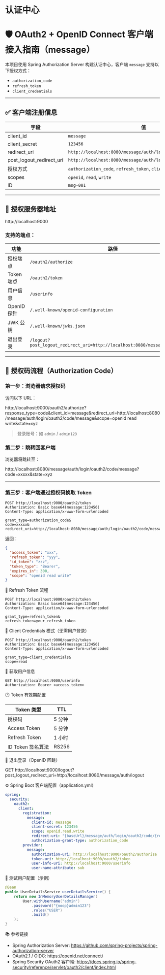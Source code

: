 # 认证中心
# 🛡️ OAuth2 + OpenID Connect 客户端接入指南（message）

本项目使用 Spring Authorization Server 构建认证中心，客户端 `message` 支持以下授权方式：

- `authorization_code`
- `refresh_token`
- `client_credentials`

---

## ✅ 客户端注册信息

| 字段 | 值 |
|------|----|
| client_id | `message` |
| client_secret | `123456` |
| redirect_uri | `http://localhost:8080/message/auth/login/oauth2/code/message` |
| post_logout_redirect_uri | `http://localhost:8080/message/auth/logout` |
| 授权方式 | `authorization_code`, `refresh_token`, `client_credentials` |
| scopes | `openid`, `read`, `write` |
| ID | `msg-001` |

---

## 📡 授权服务器地址

http://localhost:9000

### 支持的端点：

| 功能 | 路径 |
|------|------|
| 授权端点 | `/oauth2/authorize` |
| Token 端点 | `/oauth2/token` |
| 用户信息 | `/userinfo` |
| OpenID 探针 | `/.well-known/openid-configuration` |
| JWK 公钥 | `/.well-known/jwks.json` |
| 退出登录 | `/logout?post_logout_redirect_uri=http://localhost:8080/message/auth/logout` |

---

## 🔐 授权码流程（Authorization Code）

### 第一步：浏览器请求授权码

访问以下 URL：

http://localhost:9000/oauth2/authorize?response_type=code&client_id=message&redirect_uri=http://localhost:8080/message/auth/login/oauth2/code/message&scope=openid read write&state=xyz


> 登录账号：如 `admin` / `admin123`

### 第二步：跳转回客户端

浏览器将跳转至：

http://localhost:8080/message/auth/login/oauth2/code/message?code=xxxxx&state=xyz


---

### 第三步：客户端通过授权码换取 Token

```http
POST http://localhost:9000/oauth2/token
Authorization: Basic base64(message:123456)
Content-Type: application/x-www-form-urlencoded

grant_type=authorization_code&
code=xxxxx&
redirect_uri=http://localhost:8080/message/auth/login/oauth2/code/message
```
返回：
```json
{
  "access_token": "xxx",
  "refresh_token": "yyy",
  "id_token": "zzz",
  "token_type": "Bearer",
  "expires_in": 300,
  "scope": "openid read write"
}
```

🔁 Refresh Token 流程

```http request
POST http://localhost:9000/oauth2/token
Authorization: Basic base64(message:123456)
Content-Type: application/x-www-form-urlencoded

grant_type=refresh_token&
refresh_token=your_refresh_token

```
🤖 Client Credentials 模式（无需用户登录）

```http request
POST http://localhost:9000/oauth2/token
Authorization: Basic base64(message:123456)
Content-Type: application/x-www-form-urlencoded

grant_type=client_credentials&
scope=read

```

👤 获取用户信息

```http request
GET http://localhost:9000/userinfo
Authorization: Bearer <access_token>

```

🕒 Token 有效期配置

| Token 类型      | TTL   |
| ------------- | ----- |
| 授权码           | 5 分钟  |
| Access Token  | 5 分钟  |
| Refresh Token | 1 小时  |
| ID Token 签名算法 | RS256 |

🚪 退出登录（OpenID 回跳）

GET http://localhost:9000/logout?post_logout_redirect_uri=http://localhost:8080/message/auth/logout

⚙️ Spring Boot 客户端配置（application.yml）

```yaml
spring:
  security:
    oauth2:
      client:
        registration:
          message:
            client-id: message
            client-secret: 123456
            scope: openid,read,write
            redirect-uri: "{baseUrl}/message/auth/login/oauth2/code/{registrationId}"
            authorization-grant-type: authorization_code
        provider:
          message:
            authorization-uri: http://localhost:9000/oauth2/authorize
            token-uri: http://localhost:9000/oauth2/token
            user-info-uri: http://localhost:9000/userinfo
            user-name-attribute: sub

```

👥 测试用户配置（示例）

```java
@Bean
public UserDetailsService userDetailsService() {
    return new InMemoryUserDetailsManager(
        User.withUsername("admin")
            .password("{noop}admin123")
            .roles("USER")
            .build()
    );
}

```

📚 参考链接
- Spring Authorization Server: https://github.com/spring-projects/spring-authorization-server
- OAuth2.1 / OIDC: https://openid.net/connect/
- Spring Security OAuth2 客户端: https://docs.spring.io/spring-security/reference/servlet/oauth2/client/index.html
